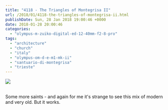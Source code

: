 ```yaml
---
title: "4118 - The Triangles of Montegrisa II"
url: /2018/01/4118-the-triangles-of-montegrisa-ii.html
publishDate: Sun, 28 Jan 2018 19:00:46 +0000
date: 2018-01-28 20:00:46
categories: 
  - "olympus-m-zuiko-digital-ed-12-40mm-f2-8-pro"
tags: 
  - "architecture"
  - "church"
  - "italy"
  - "olympus-om-d-e-m1-mk-ii"
  - "santuario-di-montegrisa"
  - "trieste"
---
```

<div class="container">
<div class="center"><a target="_blank" href="https://d25zfm9zpd7gm5.cloudfront.net/1200x1200/2017/20170527_121456_lr.jpg"><img class="webfeedsFeaturedVisual" src="https://d25zfm9zpd7gm5.cloudfront.net/0600x0600/2017/20170527_121456_lr.jpg" /></a></div>
</div>
<br />

Some more saints - and again for me it's strange to see this mix of modern and very old. But it works.


